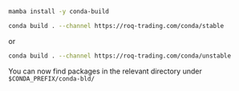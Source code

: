 ```bash
mamba install -y conda-build
```

```bash
conda build . --channel https://roq-trading.com/conda/stable
```

or


```bash
conda build . --channel https://roq-trading.com/conda/unstable
```

You can now find packages in the relevant directory under `$CONDA_PREFIX/conda-bld/`

